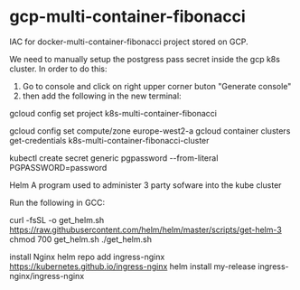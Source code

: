 # gcp-multi-container-fibonacci
IAC for docker-multi-container-fibonacci project stored on GCP.


We need to manually setup the postgress pass secret inside the gcp k8s cluster. In order to do this:
1. Go to console and click on right upper corner buton "Generate console"
2. then add the following in the new terminal:

gcloud config set project k8s-multi-container-fibonacci

gcloud config set compute/zone europe-west2-a 
gcloud container clusters get-credentials k8s-multi-container-fibonacci-cluster 

kubectl create secret generic pgpassword --from-literal PGPASSWORD=password

Helm
A program used to administer 3 party sofware into the kube cluster

Run the following in GCC:

curl -fsSL -o get_helm.sh https://raw.githubusercontent.com/helm/helm/master/scripts/get-helm-3
chmod 700 get_helm.sh
./get_helm.sh

install Nginx 
helm repo add ingress-nginx https://kubernetes.github.io/ingress-nginx
helm install my-release ingress-nginx/ingress-nginx

